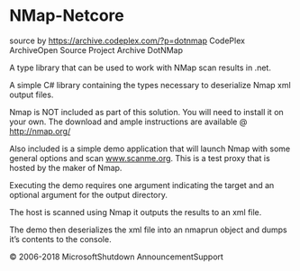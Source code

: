 # NMap-Netcore
source by https://archive.codeplex.com/?p=dotnmap
CodePlex ArchiveOpen Source Project Archive
DotNMap

A type library that can be used to work with NMap scan results in .net.

A simple C# library containing the types necessary to deserialize Nmap xml output files.

Nmap is NOT included as part of this solution. You will need to install it on your own. The download and ample instructions are available @ http://nmap.org/

Also included is a simple demo application that will launch Nmap with some general options and scan www.scanme.org. This is a test proxy that is hosted by the maker of Nmap.

Executing the demo requires one argument indicating the target and an optional argument for the output directory.

The host is scanned using Nmap it outputs the results to an xml file.



The demo then deserializes the xml file into an nmaprun object and dumps it’s contents to the console.



© 2006-2018 MicrosoftShutdown AnnouncementSupport
